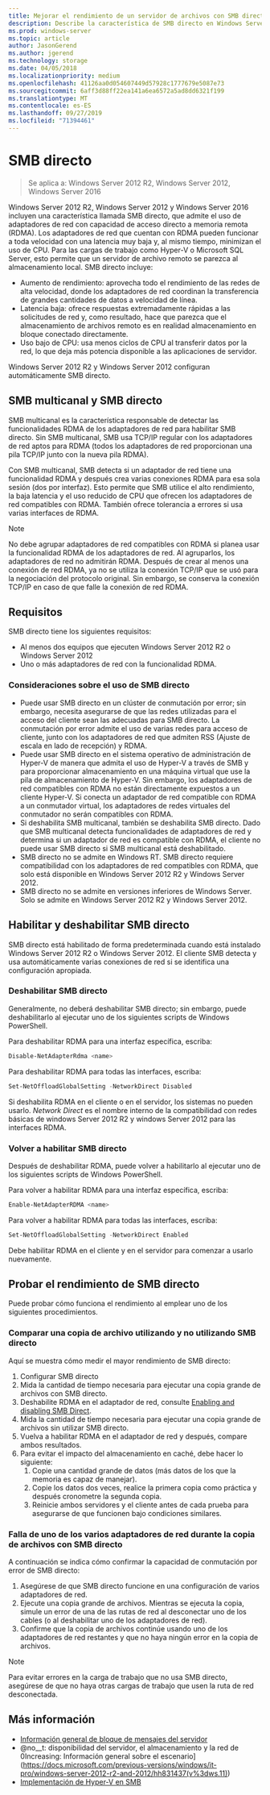 ```yaml
---
title: Mejorar el rendimiento de un servidor de archivos con SMB directo
description: Describe la característica de SMB directo en Windows Server 2012 R2, Windows Server 2012 y Windows Server 2016.
ms.prod: windows-server
ms.topic: article
author: JasonGerend
ms.author: jgerend
ms.technology: storage
ms.date: 04/05/2018
ms.localizationpriority: medium
ms.openlocfilehash: 41126aa0d054607449d57928c1777679e5087e73
ms.sourcegitcommit: 6aff3d88ff22ea141a6ea6572a5ad8dd6321f199
ms.translationtype: MT
ms.contentlocale: es-ES
ms.lasthandoff: 09/27/2019
ms.locfileid: "71394461"
---
```

# <a name="smb-direct"></a>SMB directo

>Se aplica a: Windows Server 2012 R2, Windows Server 2012, Windows Server 2016

Windows Server 2012 R2, Windows Server 2012 y Windows Server 2016 incluyen una característica llamada SMB directo, que admite el uso de adaptadores de red con capacidad de acceso directo a memoria remota (RDMA). Los adaptadores de red que cuentan con RDMA pueden funcionar a toda velocidad con una latencia muy baja y, al mismo tiempo, minimizan el uso de CPU. Para las cargas de trabajo como Hyper-V o Microsoft SQL Server, esto permite que un servidor de archivo remoto se parezca al almacenamiento local. SMB directo incluye:

- Aumento de rendimiento: aprovecha todo el rendimiento de las redes de alta velocidad, donde los adaptadores de red coordinan la transferencia de grandes cantidades de datos a velocidad de línea.
- Latencia baja: ofrece respuestas extremadamente rápidas a las solicitudes de red y, como resultado, hace que parezca que el almacenamiento de archivos remoto es en realidad almacenamiento en bloque conectado directamente.
- Uso bajo de CPU: usa menos ciclos de CPU al transferir datos por la red, lo que deja más potencia disponible a las aplicaciones de servidor.

Windows Server 2012 R2 y Windows Server 2012 configuran automáticamente SMB directo.

## <a name="smb-multichannel-and-smb-direct"></a>SMB multicanal y SMB directo

SMB multicanal es la característica responsable de detectar las funcionalidades RDMA de los adaptadores de red para habilitar SMB directo. Sin SMB multicanal, SMB usa TCP/IP regular con los adaptadores de red aptos para RDMA (todos los adaptadores de red proporcionan una pila TCP/IP junto con la nueva pila RDMA).

Con SMB multicanal, SMB detecta si un adaptador de red tiene una funcionalidad RDMA y después crea varias conexiones RDMA para esa sola sesión (dos por interfaz). Esto permite que SMB utilice el alto rendimiento, la baja latencia y el uso reducido de CPU que ofrecen los adaptadores de red compatibles con RDMA. También ofrece tolerancia a errores si usa varias interfaces de RDMA.

>[!NOTE]
>No debe agrupar adaptadores de red compatibles con RDMA si planea usar la funcionalidad RDMA de los adaptadores de red. Al agruparlos, los adaptadores de red no admitirán RDMA.
>Después de crear al menos una conexión de red RDMA, ya no se utiliza la conexión TCP/IP que se usó para la negociación del protocolo original. Sin embargo, se conserva la conexión TCP/IP en caso de que falle la conexión de red RDMA.

## <a name="requirements"></a>Requisitos

SMB directo tiene los siguientes requisitos:

- Al menos dos equipos que ejecuten Windows Server 2012 R2 o Windows Server 2012
- Uno o más adaptadores de red con la funcionalidad RDMA.

### <a name="considerations-when-using-smb-direct"></a>Consideraciones sobre el uso de SMB directo

- Puede usar SMB directo en un clúster de conmutación por error; sin embargo, necesita asegurarse de que las redes utilizadas para el acceso del cliente sean las adecuadas para SMB directo. La conmutación por error admite el uso de varias redes para acceso de cliente, junto con los adaptadores de red que admiten RSS (Ajuste de escala en lado de recepción) y RDMA.
- Puede usar SMB directo en el sistema operativo de administración de Hyper-V de manera que admita el uso de Hyper-V a través de SMB y para proporcionar almacenamiento en una máquina virtual que use la pila de almacenamiento de Hyper-V. Sin embargo, los adaptadores de red compatibles con RDMA no están directamente expuestos a un cliente Hyper-V. Si conecta un adaptador de red compatible con RDMA a un conmutador virtual, los adaptadores de redes virtuales del conmutador no serán compatibles con RDMA.
- Si deshabilita SMB multicanal, también se deshabilita SMB directo. Dado que SMB multicanal detecta funcionalidades de adaptadores de red y determina si un adaptador de red es compatible con RDMA, el cliente no puede usar SMB directo si SMB multicanal está deshabilitado.
- SMB directo no se admite en Windows RT. SMB directo requiere compatibilidad con los adaptadores de red compatibles con RDMA, que solo está disponible en Windows Server 2012 R2 y Windows Server 2012.
- SMB directo no se admite en versiones inferiores de Windows Server. Solo se admite en Windows Server 2012 R2 y Windows Server 2012.

## <a name="enabling-and-disabling-smb-direct"></a>Habilitar y deshabilitar SMB directo

SMB directo está habilitado de forma predeterminada cuando está instalado Windows Server 2012 R2 o Windows Server 2012. El cliente SMB detecta y usa automáticamente varias conexiones de red si se identifica una configuración apropiada.

### <a name="disable-smb-direct"></a>Deshabilitar SMB directo

Generalmente, no deberá deshabilitar SMB directo; sin embargo, puede deshabilitarlo al ejecutar uno de los siguientes scripts de Windows PowerShell.

Para deshabilitar RDMA para una interfaz específica, escriba:

```PowerShell
Disable-NetAdapterRdma <name>
```

Para deshabilitar RDMA para todas las interfaces, escriba:

```PowerShell
Set-NetOffloadGlobalSetting -NetworkDirect Disabled
```

Si deshabilita RDMA en el cliente o en el servidor, los sistemas no pueden usarlo. *Network Direct* es el nombre interno de la compatibilidad con redes básicas de windows Server 2012 R2 y windows Server 2012 para las interfaces RDMA.

### <a name="re-enable-smb-direct"></a>Volver a habilitar SMB directo

Después de deshabilitar RDMA, puede volver a habilitarlo al ejecutar uno de los siguientes scripts de Windows PowerShell.

Para volver a habilitar RDMA para una interfaz específica, escriba:

```PowerShell
Enable-NetAdapterRDMA <name>
```

Para volver a habilitar RDMA para todas las interfaces, escriba:

```PowerShell
Set-NetOffloadGlobalSetting -NetworkDirect Enabled
```

Debe habilitar RDMA en el cliente y en el servidor para comenzar a usarlo nuevamente.

## <a name="test-performance-of-smb-direct"></a>Probar el rendimiento de SMB directo

Puede probar cómo funciona el rendimiento al emplear uno de los siguientes procedimientos.

### <a name="compare-a-file-copy-with-and-without-using-smb-direct"></a>Comparar una copia de archivo utilizando y no utilizando SMB directo

Aquí se muestra cómo medir el mayor rendimiento de SMB directo:

1. Configurar SMB directo
2. Mida la cantidad de tiempo necesaria para ejecutar una copia grande de archivos con SMB directo.
3. Deshabilite RDMA en el adaptador de red, consulte [Enabling and disabling SMB Direct](#enabling-and-disabling-smb-direct).
4. Mida la cantidad de tiempo necesaria para ejecutar una copia grande de archivos sin utilizar SMB directo.
5. Vuelva a habilitar RDMA en el adaptador de red y después, compare ambos resultados.
6. Para evitar el impacto del almacenamiento en caché, debe hacer lo siguiente:
    1. Copie una cantidad grande de datos (más datos de los que la memoria es capaz de manejar).
    2. Copie los datos dos veces, realice la primera copia como práctica y después cronometre la segunda copia.
    3. Reinicie ambos servidores y el cliente antes de cada prueba para asegurarse de que funcionen bajo condiciones similares.

### <a name="fail-one-of-multiple-network-adapters-during-a-file-copy-with-smb-direct"></a>Falla de uno de los varios adaptadores de red durante la copia de archivos con SMB directo

A continuación se indica cómo confirmar la capacidad de conmutación por error de SMB directo:

1. Asegúrese de que SMB directo funcione en una configuración de varios adaptadores de red.
2. Ejecute una copia grande de archivos. Mientras se ejecuta la copia, simule un error de una de las rutas de red al desconectar uno de los cables (o al deshabilitar uno de los adaptadores de red).
3. Confirme que la copia de archivos continúe usando uno de los adaptadores de red restantes y que no haya ningún error en la copia de archivos.

>[!NOTE]
>Para evitar errores en la carga de trabajo que no usa SMB directo, asegúrese de que no haya otras cargas de trabajo que usen la ruta de red desconectada.

## <a name="more-information"></a>Más información

- [Información general de bloque de mensajes del servidor](file-server-smb-overview.md)
- @no__t: disponibilidad del servidor, el almacenamiento y la red de 0Increasing: Información general sobre el escenario](<https://docs.microsoft.com/previous-versions/windows/it-pro/windows-server-2012-r2-and-2012/hh831437(v%3dws.11)>)
- [Implementación de Hyper-V en SMB](<https://docs.microsoft.com/previous-versions/windows/it-pro/windows-server-2012-r2-and-2012/jj134187(v%3dws.11)>)
